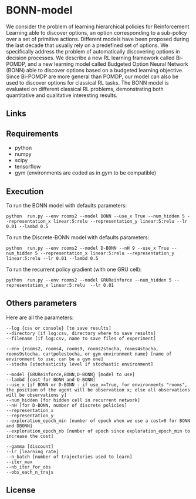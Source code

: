 # BONN-model

We consider the problem of learning hierarchical policies for Reinforcement Learning able to discover options, an option corresponding to a sub-policy over a set of primitive actions. Different models have been proposed during the last decade that usually rely on a predefined set of options. We specifically address the problem of automatically discovering options in decision processes. We describe a new RL learning framework called Bi-POMDP, and a new learning model called Budgeted Option Neural Network (BONN) able to discover options based on a budgeted learning objective. Since Bi-POMDP are more general than POMDP, our model can also be used to discover options for classical RL tasks. The BONN model is evaluated on different classical RL problems, demonstrating both quantitative and qualitative interesting results.

## Links

## Requirements

* python
* numpy
* scipy
* tensorflow
* gym (environments are coded as in gym to be compatible)

## Execution

To run the BONN model with defaults parameters:
```
python  run.py --env rooms2 --model BONN --use_x True --num_hidden 5 --representation_x linear:5:relu --representation_y linear:5:relu --lr 0.01 --lambd 0.5
```

To run the Discrete-BONN model with defaults parameters:
```
python  run.py --env rooms2 --model D-BONN --nH 9 --use_x True --num_hidden 5 --representation_x linear:5:relu --representation_y linear:5:relu --lr 0.01 --lambd 0.5
```

To run the recurrent policy gradient (with one GRU cell):
```
python  run.py --env rooms2 --model GRUReinforce --num_hidden 5 --representation_x linear:5:relu  --lr 0.01
```

## Others parameters
Here are all the parameters:
```
--log {csv or console} [to save results]
--directory [if log:csv, directory where to save results]
--filename [if log:csv, name to save files of experiment]

--env {rooms2, rooms4, rooms9, rooms2stocha, rooms4stocha, rooms9stocha, cartpolestocha, or gym environment name} [name of environment to use; can be a gym one]
--stocha [stochasticity level if stochastic environment]

--model {GRUReinforce,BONN,D-BONN} [model to use]
--lambd [cost for BONN and D-BONN]
--use_x [if BONN or D-BONN : if use_x=True, for environments "rooms", the position of the agent will be observation x; else all observations will be observations y]
--num_hidden [for hidden cell in recurrent network]
--nH [for D-BONN, number of discrete policies]
--representation_x 
--representation_y 
--exploration_epoch_min [number of epoch when we use a cost=0 for BONN and DBONN]
--exploration_epoch_nb [number of epoch since exploration_epoch_min to increase the cost]

--gamma [discount]
--lr [learning rate]
--n_batch [number of trajectories used to learn]
--iter_max 
--nb_iter_for_obs 
--obs_each_n_trajs
```

## License